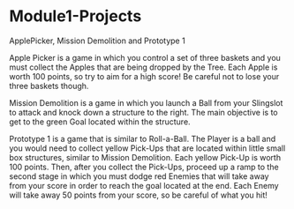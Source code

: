 # Module1-Projects
 ApplePicker, Mission Demolition and Prototype 1
 
 Apple Picker is a game in which you control a set of three baskets and you must collect the Apples that are being dropped by the Tree. Each Apple is worth 100 points, so try to aim for a high score! Be careful not to lose your three baskets though. 

Mission Demolition is a game in which you launch a Ball from your Slingslot to attack and knock down a structure to the right. The main objective is to get to the green Goal located within the structure.

Prototype 1 is a game that is similar to Roll-a-Ball. The Player is a ball and you would need to collect yellow Pick-Ups that are located within little small box structures, similar to Mission Demolition. Each yellow Pick-Up is worth 100 points. Then, after you collect the Pick-Ups, proceed up a ramp to the second stage in which you must dodge red Enemies that will take away from your score in order to reach the goal located at the end. Each Enemy will take away 50 points from your score, so be careful of what you hit!
